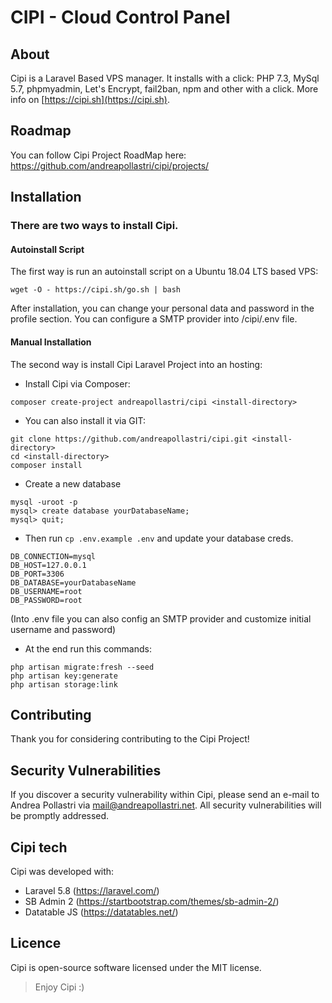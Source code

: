 # CIPI - Cloud Control Panel

## About
Cipi is a Laravel Based VPS manager.
It installs with a click: PHP 7.3, MySql 5.7, phpmyadmin, Let's Encrypt, fail2ban, npm and other with a click.
More info on [https://cipi.sh](https://cipi.sh).

## Roadmap
You can follow Cipi Project RoadMap here: https://github.com/andreapollastri/cipi/projects/

## Installation
### There are two ways to install Cipi.

#### Autoinstall Script
The first way is run an autoinstall script on a Ubuntu 18.04 LTS based VPS:
```
wget -O - https://cipi.sh/go.sh | bash
```
After installation, you can change your personal data and password in the profile section.
You can configure a SMTP provider into /cipi/.env file.

#### Manual Installation
The second way is install Cipi Laravel Project into an hosting:

- Install Cipi via Composer:
```
composer create-project andreapollastri/cipi <install-directory>
```
- You can also install it via GIT:
```
git clone https://github.com/andreapollastri/cipi.git <install-directory>
cd <install-directory>
composer install
```
- Create a new database
```
mysql -uroot -p
mysql> create database yourDatabaseName;
mysql> quit;
```

- Then run `cp .env.example .env` and update your database creds.
```
DB_CONNECTION=mysql
DB_HOST=127.0.0.1
DB_PORT=3306
DB_DATABASE=yourDatabaseName
DB_USERNAME=root
DB_PASSWORD=root
```
(Into .env file you can also config an SMTP provider and customize initial username and password)


- At the end run this commands:
```
php artisan migrate:fresh --seed
php artisan key:generate
php artisan storage:link
```

## Contributing
Thank you for considering contributing to the Cipi Project!


## Security Vulnerabilities
If you discover a security vulnerability within Cipi, please send an e-mail to Andrea Pollastri via mail@andreapollastri.net. All security vulnerabilities will be promptly addressed.


## Cipi tech
Cipi was developed with:
- Laravel 5.8 (https://laravel.com/)
- SB Admin 2 (https://startbootstrap.com/themes/sb-admin-2/)
- Datatable JS (https://datatables.net/)


## Licence
Cipi is open-source software licensed under the MIT license.

> Enjoy Cipi :)
